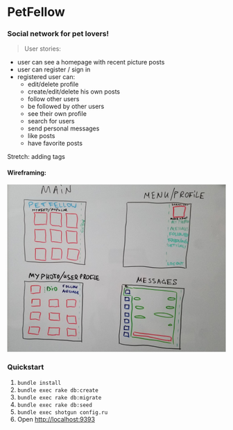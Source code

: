 # PetFellow
### Social network for pet lovers!

> User stories:
* user can see a homepage  with recent picture posts
* user can register / sign in
* registered user can:
    * edit/delete profile
    * create/edit/delete his own posts
    * follow other users
    * be followed by other users
    * see their own profile
    * search for users
    * send personal messages
    * like posts
    * have favorite posts

Stretch: adding tags

#### Wireframing:

![Wireframing](public/wireframing.jpg)


### Quickstart

1.  `bundle install`
2.  `bundle exec rake db:create`
3.  `bundle exec rake db:migrate`
4.  `bundle exec rake db:seed`
5.  `bundle exec shotgun config.ru`
6.  Open [http://localhost:9393](http://localhost:9393)
